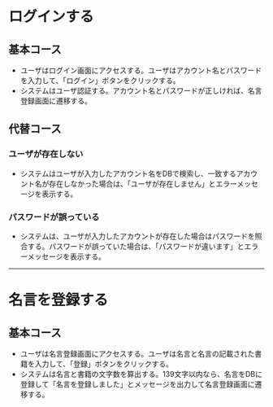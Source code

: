 # ログインする

## 基本コース

- ユーザはログイン画面にアクセスする。ユーザはアカウント名とパスワードを入力して、「ログイン」ボタンをクリックする。
- システムはユーザ認証する。アカウント名とパスワードが正しければ、名言登録画面に遷移する。

## 代替コース

### ユーザが存在しない

- システムはユーザが入力したアカウント名をDBで検索し、一致するアカウント名が存在しなかった場合は、「ユーザが存在しません」とエラーメッセージを表示する。

### パスワードが誤っている

- システムは、ユーザが入力したアカウントが存在した場合はパスワードを照合する。パスワードが誤っていた場合は、「パスワードが違います」とエラーメッセージを表示する。

---

# 名言を登録する

## 基本コース

- ユーザは名言登録画面にアクセスする。ユーザは名言と名言の記載された書籍を入力して、「登録」ボタンをクリックする。
- システムは名言と書籍の文字数を算出する。139文字以内なら、名言をDBに登録して「名言を登録しました」とメッセージを出力して名言登録画面に遷移する。
